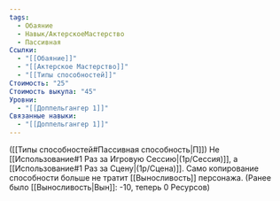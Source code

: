 ```yaml
---
tags:
  - Обаяние
  - Навык/АктерскоеМастерство
  - Пассивная
Ссылки:
  - "[[Обаяние]]"
  - "[[Актерское Мастерство]]"
  - "[[Типы способностей]]"
Стоимость: "25"
Стоимость выкупа: "45"
Уровни:
  - "[[Доппельгангер 1]]"
Связанные навыки:
  - "[[Доппельгангер 1]]"
---
```

([[Типы способностей#Пассивная способность|П]]) Не [[Использование#1 Раз за Игровую Сессию|(1р/Сессия)]], а [[Использование#1 Раз за Сцену|(1р/Сцена)]].
Само копирование способности больше не тратит [[Выносливость]] персонажа. (Ранее было [[Выносливость|Вын]]: -10, теперь 0 Ресурсов)